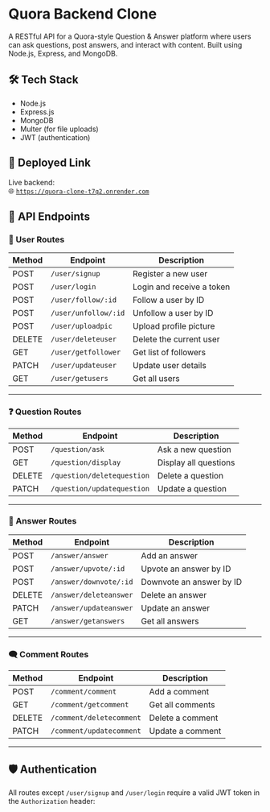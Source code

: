 # Quora Backend Clone

A RESTful API for a Quora-style Question & Answer platform where users can ask questions, post answers, and interact with content. Built using Node.js, Express, and MongoDB.

## 🛠️ Tech Stack

- Node.js
- Express.js
- MongoDB
- Multer (for file uploads)
- JWT (authentication)

## 🔗 Deployed Link

Live backend:  
🌐 [`https://quora-clone-t7q2.onrender.com`](https://quora-clone-t7q2.onrender.com)

## 📮 API Endpoints

### 🧑 User Routes

| Method | Endpoint              | Description                    |
|--------|------------------------|--------------------------------|
| POST   | `/user/signup`              | Register a new user            |
| POST   | `/user/login`               | Login and receive a token      |
| POST   | `/user/follow/:id`          | Follow a user by ID            |
| POST   | `/user/unfollow/:id`        | Unfollow a user by ID          |
| POST   | `/user/uploadpic`           | Upload profile picture         |
| DELETE | `/user/deleteuser`          | Delete the current user        |
| GET    | `/user/getfollower`         | Get list of followers          |
| PATCH  | `/user/updateuser`          | Update user details            |
| GET    | `/user/getusers`            | Get all users                  |

---

### ❓ Question Routes

| Method | Endpoint              | Description                    |
|--------|------------------------|--------------------------------|
| POST   | `/question/ask`                 | Ask a new question             |
| GET    | `/question/display`             | Display all questions          |
| DELETE | `/question/deletequestion`      | Delete a question              |
| PATCH  | `/question/updatequestion`      | Update a question              |

---

### 💬 Answer Routes

| Method | Endpoint              | Description                    |
|--------|------------------------|--------------------------------|
| POST   | `/answer/answer`              | Add an answer                  |
| POST   | `/answer/upvote/:id`          | Upvote an answer by ID         |
| POST   | `/answer/downvote/:id`        | Downvote an answer by ID       |
| DELETE | `/answer/deleteanswer`        | Delete an answer               |
| PATCH  | `/answer/updateanswer`        | Update an answer               |
| GET    | `/answer/getanswers`          | Get all answers                |

---

### 🗨️ Comment Routes

| Method | Endpoint              | Description                    |
|--------|------------------------|--------------------------------|
| POST   | `/comment/comment`             | Add a comment                  |
| GET    | `/comment/getcomment`          | Get all comments               |
| DELETE | `/comment/deletecomment`       | Delete a comment               |
| PATCH  | `/comment/updatecomment`       | Update a comment               |

---

## 🛡️ Authentication

All routes except `/user/signup` and `/user/login` require a valid JWT token in the `Authorization` header:
